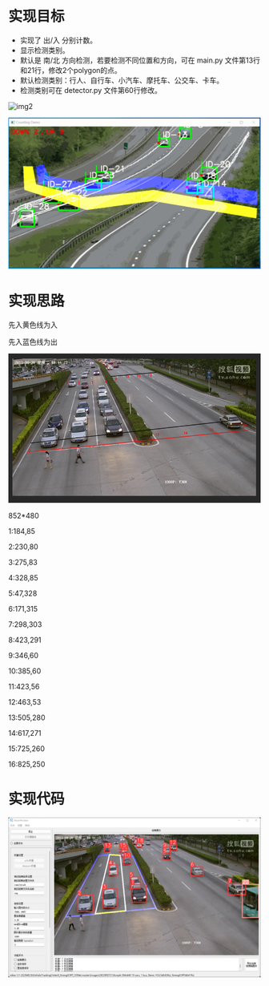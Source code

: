# 实现目标

- 实现了 出/入 分别计数。
- 显示检测类别。
- 默认是 南/北 方向检测，若要检测不同位置和方向，可在 main.py 文件第13行和21行，修改2个polygon的点。
- 默认检测类别：行人、自行车、小汽车、摩托车、公交车、卡车。
- 检测类别可在 detector.py 文件第60行修改。

![img2](https://raw.githubusercontent.com/2351548518/images/main/20220717/202209271500720.gif)

![img](https://raw.githubusercontent.com/2351548518/images/main/20220717/202209271459807.gif)

# 实现思路

先入黄色线为入

先入蓝色线为出

![image-20220927210138907](https://raw.githubusercontent.com/2351548518/images/main/20220717/202209272101057.png)

852*480

1:184,85

2:230,80

3:275,83

4:328,85

5:47,328

6:171,315

7:298,303

8:423,291

9:346,60

10:385,60

11:423,56

12:463,53

13:505,280

14:617,271

15:725,260

16:825,250

# 实现代码

![image-20220927223902733](https://raw.githubusercontent.com/2351548518/images/main/20220717/202209272239969.png)

